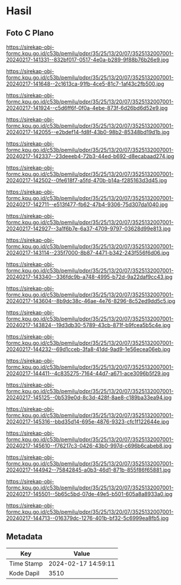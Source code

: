 # Hasil

## Foto C Plano

https://sirekap-obj-formc.kpu.go.id/c53b/pemilu/pdpr/35/25/13/20/07/3525132007001-20240217-141331--832bf017-0517-4e0a-b289-9f88b76b26e9.jpg

https://sirekap-obj-formc.kpu.go.id/c53b/pemilu/pdpr/35/25/13/20/07/3525132007001-20240217-141648--2c1613ca-91fb-4ce5-81c7-1af43c2fb500.jpg

https://sirekap-obj-formc.kpu.go.id/c53b/pemilu/pdpr/35/25/13/20/07/3525132007001-20240217-141924--c5d6ff6f-0f0a-4ebe-873f-6d26bd6d52e9.jpg

https://sirekap-obj-formc.kpu.go.id/c53b/pemilu/pdpr/35/25/13/20/07/3525132007001-20240217-142055--e2bdef14-fd8f-43b0-98b2-85348bd19d1b.jpg

https://sirekap-obj-formc.kpu.go.id/c53b/pemilu/pdpr/35/25/13/20/07/3525132007001-20240217-142337--23deeeb4-72b3-44ed-b692-d8ecabaad274.jpg

https://sirekap-obj-formc.kpu.go.id/c53b/pemilu/pdpr/35/25/13/20/07/3525132007001-20240217-142502--0fe618f7-a5fd-470b-b14a-f285163d3d45.jpg

https://sirekap-obj-formc.kpu.go.id/c53b/pemilu/pdpr/35/25/13/20/07/3525132007001-20240217-142711--e513f477-fb62-47b4-9306-75d307da1040.jpg

https://sirekap-obj-formc.kpu.go.id/c53b/pemilu/pdpr/35/25/13/20/07/3525132007001-20240217-142927--3a1f6b7e-6a37-4709-9797-03628d99e813.jpg

https://sirekap-obj-formc.kpu.go.id/c53b/pemilu/pdpr/35/25/13/20/07/3525132007001-20240217-143114--235f7000-8b87-4471-b342-243f556f6d06.jpg

https://sirekap-obj-formc.kpu.go.id/c53b/pemilu/pdpr/35/25/13/20/07/3525132007001-20240217-143340--336fdc9b-a748-4995-b72d-9a22daf9cc43.jpg

https://sirekap-obj-formc.kpu.go.id/c53b/pemilu/pdpr/35/25/13/20/07/3525132007001-20240217-143604--8b9dc38c-46ae-4e76-8296-8c52ed9dd5c5.jpg

https://sirekap-obj-formc.kpu.go.id/c53b/pemilu/pdpr/35/25/13/20/07/3525132007001-20240217-143824--19d3db30-5789-43cb-871f-b9fcea5b5c4e.jpg

https://sirekap-obj-formc.kpu.go.id/c53b/pemilu/pdpr/35/25/13/20/07/3525132007001-20240217-144232--69d1cceb-3fa8-41dd-9ad9-1e56ecea06eb.jpg

https://sirekap-obj-formc.kpu.go.id/c53b/pemilu/pdpr/35/25/13/20/07/3525132007001-20240217-144411--4c835275-7164-44d7-a671-ace3096b5f29.jpg

https://sirekap-obj-formc.kpu.go.id/c53b/pemilu/pdpr/35/25/13/20/07/3525132007001-20240217-145125--0b539e0d-8c3d-428f-8ae8-c189ba33ea94.jpg

https://sirekap-obj-formc.kpu.go.id/c53b/pemilu/pdpr/35/25/13/20/07/3525132007001-20240217-145316--bbd35d14-695e-4876-9323-cfc1f122644e.jpg

https://sirekap-obj-formc.kpu.go.id/c53b/pemilu/pdpr/35/25/13/20/07/3525132007001-20240217-145610--f76217c3-0426-43b0-997d-c696b6cabeb8.jpg

https://sirekap-obj-formc.kpu.go.id/c53b/pemilu/pdpr/35/25/13/20/07/3525132007001-20240217-144942--75842845-a0b3-46d1-871b-855f86f65881.jpg

https://sirekap-obj-formc.kpu.go.id/c53b/pemilu/pdpr/35/25/13/20/07/3525132007001-20240217-145501--5b65c5bd-07de-49e5-b501-605a8a8933a0.jpg

https://sirekap-obj-formc.kpu.go.id/c53b/pemilu/pdpr/35/25/13/20/07/3525132007001-20240217-144713--016379dc-1276-401b-bf32-5c6999ea8fb5.jpg


## Metadata

| Key        | Value               |
| ---------- | ------------------- |
| Time Stamp | 2024-02-17 14:59:11 |
| Kode Dapil | 3510                |



